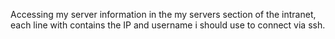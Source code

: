 Accessing my server information in the my servers section of the intranet, each line with contains the IP and username i should use to connect via ssh.
